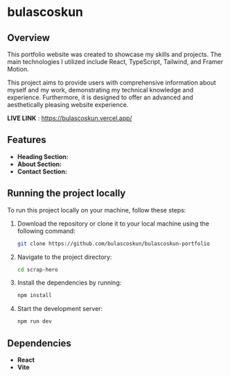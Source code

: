 # bulascoskun

## Overview

This portfolio website was created to showcase my skills and projects. The main technologies I utilized include React, TypeScript, Tailwind, and Framer Motion.

This project aims to provide users with comprehensive information about myself and my work, demonstrating my technical knowledge and experience. Furthermore, it is designed to offer an advanced and aesthetically pleasing website experience.

**LIVE LINK** : https://bulascoskun.vercel.app/

## Features

- **Heading Section:**
- **About Section:**
- **Contact Section:**

## Running the project locally

To run this project locally on your machine, follow these steps:

1. Download the repository or clone it to your local machine using the following command:

   ```bash
   git clone https://github.com/bulascoskun/bulascoskun-portfolio

   ```

2. Navigate to the project directory:

   ```bash
   cd scrap-hero

   ```

3. Install the dependencies by running:

   ```bash
   npm install

   ```

4. Start the development server:
   ```bash
   npm run dev
   ```

## Dependencies

- **React**
- **Vite**
